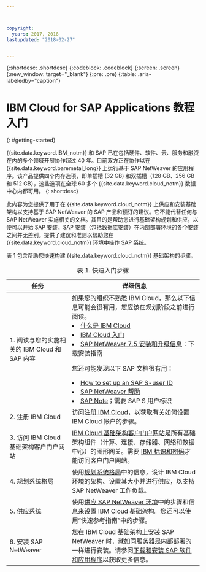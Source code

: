 ```yaml
---



copyright:
  years: 2017, 2018
lastupdated: "2018-02-27"


---
```


{:shortdesc: .shortdesc}
{:codeblock: .codeblock}
{:screen: .screen}
{:new_window: target="_blank"}
{:pre: .pre}
{:table: .aria-labeledby="caption"}

# IBM Cloud for SAP Applications 教程入门
{: #getting-started}

{{site.data.keyword.IBM_notm}} 和 SAP 已在包括硬件、软件、云、服务和融资在内的多个领域开展协作超过 40 年。目前双方正在协作以在 {{site.data.keyword.baremetal_long}} 上运行基于 SAP NetWeaver 的应用程序。该产品提供四个内存选项，即单插槽 (32 GB) 和双插槽（128 GB、256 GB 和 512 GB），这些选项在全球 60 多个 {{site.data.keyword.cloud_notm}} 数据中心内都可用。
{: shortdesc}

此内容为您提供了用于在 {{site.data.keyword.cloud_notm}} 上供应和安装基础架构以支持基于 SAP NetWeaver 的 SAP 产品和预订的建议。它不能代替任何与 SAP NetWeaver 实施相关的文档。其目的是帮助您进行基础架构规划和供应，以便可以开始 SAP 安装。SAP 安装（包括数据库安装）在内部部署环境的各个安装之间并无差别。提供了建议和准则以帮助您在 {{site.data.keyword.cloud_notm}} 环境中操作 SAP 系统。

表 1 包含帮助您快速构建 {{site.data.keyword.cloud_notm}} 基础架构的步骤。
<table>
   <CAPTION>表 1. 快速入门步骤</CAPTION>
   <THEAD>
   <TR>
   <th>任务</th>
   <th>详细信息</th>
   </TR>
   </THEAD>
   <TBODY>
   <tr>
   <td>1. 阅读与您的实施相关的 IBM Cloud 和 SAP 内容</td>
   <td>如果您的组织不熟悉 IBM Cloud，那么以下信息可能会很有用，您应该在规划阶段之前进行阅读。
   <li><a href="https://ibm.com/cloud-computing/">什么是 IBM Cloud</a></li>
   <li><a href="https://ibm.com/cloud/get-started">IBM Cloud 入门</a></li>
   <li><a href="https://help.sap.com/nw75#section2">SAP NetWeaver 7.5 安装和升级信息</a>：下载安装指南</li>
   
   您还可能发现以下 SAP 文档很有用：
   <li><a href="https://www.sapappsdevelopmentpartnercenter.com/en/faq/program-faqs_2/how-to-receive-an-s-user-to-access-the-s_77/">How to set up an SAP S-user ID</a></li>
   <li><a href="https://help.sap.com/netweaver">SAP NetWeaver 帮助</a></li>
   <li><a href="https://support.sap.com">SAP Note</a>；需要 SAP S 用户标识</li>
   </td>
   <tr>
   <td>2. 注册 IBM Cloud</td>
   <td>访问<a href="https://console.bluemix.net/docs/admin/adminpublic.html#signing-up-for-ibm-cloud">注册 IBM Cloud</a>，以获取有关如何设置 IBM Cloud 帐户的步骤。</td>
 <tr>
   <td>3. 访问 IBM Cloud 基础架构客户门户网站</td>
   <td><a href="https://control.softlayer.com">IBM Cloud 基础架构客户门户网站</a>是所有基础架构组件（计算、连接、存储器、网络和数据中心）的图形网关。需要 <a href="https://console.bluemix.net/docs/customer-portal/getting-started.html#getting-started">IBM 标识和密码</a>才能访问客户门户网站。</td> 
   <tr>
   <td>4. 规划系统格局</td>
   <td>使用<a href="sap-planning-your-system-landscape.html#planning-your-system-landscape">规划系统格局</a>中的信息，设计 IBM Cloud 环境的架构、设置其大小并进行供应，以支持 SAP NetWeaver 工作负载。</td>  
 <tr>
   <td>5. 供应系统</td>
   <td>使用<a href="sap-provision-environment.html#provision_environment">供应 SAP NetWeaver 环境</a>中的步骤和信息来设置 IBM Cloud 基础架构。您还可以使用“快速参考指南”中的步骤。</td>
   <tr>
   <td>6. 安装 SAP NetWeaver</td>
   <td>您在 IBM Cloud 基础架构上安装 SAP NetWeaver 时，就如同服务器是内部部署的一样进行安装。请参阅<a href="sap-installing-SAP-landscape.html#install_sap">下载和安装 SAP 软件和应用程序</a>以获取更多信息。</td>
   </td>
   </tr>
   </TBODY>
   </table>
